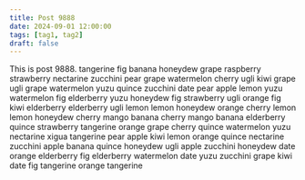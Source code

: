 ```yaml
---
title: Post 9888
date: 2024-09-01 12:00:00
tags: [tag1, tag2]
draft: false
---
```

This is post 9888.
tangerine
fig
banana
honeydew
grape
raspberry
strawberry
nectarine
zucchini
pear
grape
watermelon
cherry
ugli
kiwi
grape
ugli
grape
watermelon
yuzu
quince
zucchini
date
pear
apple
lemon
yuzu
watermelon
fig
elderberry
yuzu
honeydew
fig
strawberry
ugli
orange
fig
kiwi
elderberry
elderberry
ugli
lemon
lemon
honeydew
orange
cherry
lemon
lemon
honeydew
cherry
mango
banana
cherry
mango
banana
elderberry
quince
strawberry
tangerine
orange
grape
cherry
quince
watermelon
yuzu
nectarine
xigua
tangerine
pear
apple
kiwi
lemon
orange
quince
nectarine
zucchini
apple
banana
quince
honeydew
ugli
apple
zucchini
honeydew
date
orange
elderberry
fig
elderberry
watermelon
date
yuzu
zucchini
grape
kiwi
date
fig
tangerine
orange
tangerine
